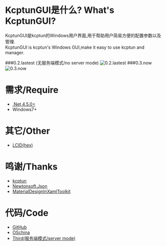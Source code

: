 # KcptunGUI是什么? What's KcptunGUI?
KcptunGUI是kcptun的Windows用户界面,用于帮助用户简易方便的配置参数以及管理.  
KcptunGUI is kcptun's Windows GUI,make it easy to use kcptun and manager.

###0.2.lastest (无服务端模式/no server mode)
![0.2.lastest](http://i1.buimg.com/1949/c569f5074eca2af4.png)
###0.3.now
![0.3.now](https://static.ragnaroks.org/project/KcptunGUI/mainwindow.png)

# 需求/Require
- [.Net 4.5.0+](http://go.microsoft.com/fwlink/?LinkId=780601)
- Windows7+

# 其它/Other
- [LCID(hex)](https://msdn.microsoft.com/en-us/library/cc233982.aspx)

# 鸣谢/Thanks
- [kcptun](https://github.com/xtaci/kcptun/)
- [Newtonsoft.Json](https://github.com/JamesNK/Newtonsoft.Json/)
- [MaterialDesignInXamlToolkit](https://github.com/ButchersBoy/MaterialDesignInXamlToolkit/)

# 代码/Code
- [GitHub](https://github.com/ragnaroks/kcptungui/)
- [OSchina](http://git.oschina.net/ragnaroks/KcptunGUI/)
- [Third(服务端模式/server mode)](https://github.com/menghang/KcptunGUI/)
